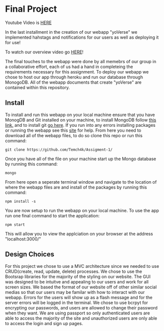 # Final Project

Youtube Video is [HERE](https://www.youtube.com/watch?v=VD76Uc1K_fo&ab_channel=ArtsiomSkarakhod)

In the last installment in the creation of our webapp "yoVerse" we implemented hahstags and notifications for our users as well as deploying it for use!

To watch our overview video go [HERE](https://www.youtube.com/watch?v=VD76Uc1K_fo&ab_channel=ArtsiomSkarakhod)!

The final touches to the webapp were done by all memebrs of our group in a collaborative effort, each of us had a hand in completeing the requirements necessary for this assignment. To deploy our webapp we chose to host our app through heroku and run our database through MonogoDB. All of the webapp documents that create "yoVerse" are contained within this repository.


## Install

To install and run this webapp on your local machine ensure that you have MonogDB and Git installed on your machine, to install MongoDB follow [this link.](https://docs.mongodb.com/manual/installation/) and to install git [go here](https://git-scm.com/book/en/v2/Getting-Started-Installing-Git). If you run into any errors installing packages or running the webapp see this [site](https://docs.npmjs.com/downloading-and-installing-node-js-and-npm) for help.
From here you need to download all of the webapp files, to do so clone this repo or run this command: 
```
git clone https://github.com/Temch4k/Assigment-1/
```
Once you have all of the file on your machine start up the Mongo database by running this command:
```
mongo
```
From here open a seperate terminal window and navigate to the location of where the webapp files are and install of the packages by running this command:
```
npm install -s
```
You are now setup to run the webapp on your local machine. To use the app run one final command to start the application:
```
npm start
```
This will allow you to view the applciation on your browser at the address "localhost:3000/"


## Design Choices

For this project we chose to use a MVC architecture since we needed to use CRUD(create, read, update, delete) processes. We chose to use the Bootsrap libraries for the majority of the styling on our website. The GUI was designed to be intuitve and appealing to our users and work for all screen sizes. We based the format of our website off of other similar social medias so that our users may be familar with how to interact with our webapp. Errors for the users will show up as a flash message and for the server errors will be logged in the terminal. We chose to use bcrpyt for encrypting our passwords, and users are allowed to change their password when they want. We are using passport so only authenticated users are able to access the majority of the site and unauthorized users are only able to access the login and sign up pages. 

